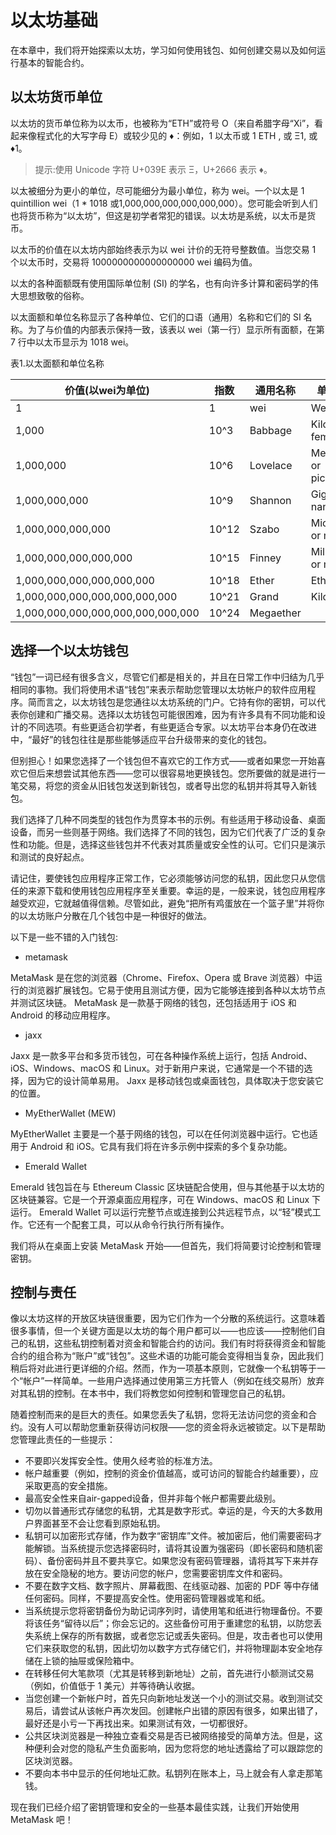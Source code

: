 # 以太坊基础


在本章中，我们将开始探索以太坊，学习如何使用钱包、如何创建交易以及如何运行基本的智能合约。


## 以太坊货币单位

以太坊的货币单位称为以太币，也被称为“ETH”或符号 О（来自希腊字母“Xi”，看起来像程式化的大写字母 E）或较少见的 ♦：例如，1 以太币或 1 ETH , 或 Ξ1, 或 ♦1。

> 提示:使用 Unicode 字符 U+039E 表示 Ξ，U+2666 表示 ♦。


以太被细分为更小的单位，尽可能细分为最小单位，称为 wei。一个以太是 1 quintillion wei（1 * 1018 或1,000,000,000,000,000,000）。您可能会听到人们也将货币称为“以太坊”，但这是初学者常犯的错误。以太坊是系统，以太币是货币。

以太币的价值在以太坊内部始终表示为以 wei 计价的无符号整数值。当您交易 1 个以太币时，交易将 1000000000000000000 wei 编码为值。

以太的各种面额既有使用国际单位制 (SI) 的学名，也有向许多计算和密码学的伟大思想致敬的俗称。

以太面额和单位名称显示了各种单位、它们的口语（通用）名称和它们的 SI 名​​称。为了与价值的内部表示保持一致，该表以 wei（第一行）显示所有面额，在第 7 行中以太币显示为 1018 wei。

表1.以太面额和单位名称

|价值(以wei为单位)|指数|通用名称|单位名称|
|--|--|--|--|
|1|1|wei|Wei
|1,000|10^3|Babbage|Kilowei or femtoether|
|1,000,000|10^6|Lovelace|Megawei or picoether|
|1,000,000,000|10^9|Shannon|Gigawei or nanoether|
|1,000,000,000,000|10^12|Szabo|Microether or micro|
|1,000,000,000,000,000|10^15|Finney|Milliether or milli|
|1,000,000,000,000,000,000|10^18|Ether|Ether|
|1,000,000,000,000,000,000,000|10^21|Grand|Kiloether|
|1,000,000,000,000,000,000,000,000|10^24|Megaether|


## 选择一个以太坊钱包

“钱包”一词已经有很多含义，尽管它们都是相关的，并且在日常工作中归结为几乎相同的事物。我们将使用术语“钱包”来表示帮助您管理以太坊帐户的软件应用程序。简而言之，以太坊钱包是您通往以太坊系统的门户。它持有你的密钥，可以代表你创建和广播交易。选择以太坊钱包可能很困难，因为有许多具有不同功能和设计的不同选项。有些更适合初学者，有些更适合专家。以太坊平台本身仍在改进中，“最好”的钱包往往是那些能够适应平台升级带来的变化的钱包。

但别担心！如果您选择了一个钱包但不喜欢它的工作方式——或者如果您一开始喜欢它但后来想尝试其他东西——您可以很容易地更换钱包。您所要做的就是进行一笔交易，将您的资金从旧钱包发送到新钱包，或者导出您的私钥并将其导入新钱包。

我们选择了几种不同类型的钱包作为贯穿本书的示例。有些适用于移动设备、桌面设备，而另一些则基于网络。我们选择了不同的钱包，因为它们代表了广泛的复杂性和功能。但是，选择这些钱包并不代表对其质量或安全性的认可。它们只是演示和测试的良好起点。

请记住，要使钱包应用程序正常工作，它必须能够访问您的私钥，因此您只从您信任的来源下载和使用钱包应用程序至关重要。幸运的是，一般来说，钱包应用程序越受欢迎，它就越值得信赖。尽管如此，避免“把所有鸡蛋放在一个篮子里”并将你的以太坊账户分散在几个钱包中是一种很好的做法。

以下是一些不错的入门钱包:

+ metamask

MetaMask 是在您的浏览器（Chrome、Firefox、Opera 或 Brave 浏览器）中运行的浏览器扩展钱包。它易于使用且测试方便，因为它能够连接到各种以太坊节点并测试区块链。 MetaMask 是一款基于网络的钱包，还包括适用于 iOS 和 Android 的移动应用程序。

+ jaxx

Jaxx 是一款多平台和多货币钱包，可在各种操作系统上运行，包括 Android、iOS、Windows、macOS 和 Linux。对于新用户来说，它通常是一个不错的选择，因为它的设计简单易用。 Jaxx 是移动钱包或桌面钱包，具体取决于您安装它的位置。

+ MyEtherWallet (MEW)

MyEtherWallet 主要是一个基于网络的钱包，可以在任何浏览器中运行。它也适用于 Android 和 iOS。它具有我们将在许多示例中探索的多个复杂功能。

+ Emerald Wallet


Emerald 钱包旨在与 Ethereum Classic 区块链配合使用，但与其他基于以太坊的区块链兼容。它是一个开源桌面应用程序，可在 Windows、macOS 和 Linux 下运行。 Emerald Wallet 可以运行完整节点或连接到公共远程节点，以“轻”模式工作。它还有一个配套工具，可以从命令行执行所有操作。


我们将从在桌面上安装 MetaMask 开始——但首先，我们将简要讨论控制和管理密钥。


## 控制与责任

像以太坊这样的开放区块链很重要，因为它们作为一个分散的系统运行。这意味着很多事情，但一个关键方面是以太坊的每个用户都可以——也应该——控制他们自己的私钥，这些私钥控制着对资金和智能合约的访问。我们有时将获得资金和智能合约的组合称为“账户”或“钱包”。这些术语的功能可能会变得相当复杂，因此我们稍后将对此进行更详细的介绍。然而，作为一项基本原则，它就像一个私钥等于一个“帐户”一样简单。一些用户选择通过使用第三方托管人（例如在线交易所）放弃对其私钥的控制。在本书中，我们将教您如何控制和管理您自己的私钥。

随着控制而来的是巨大的责任。如果您丢失了私钥，您将无法访问您的资金和合约。没有人可以帮助您重新获得访问权限——您的资金将永远被锁定。以下是帮助您管理此责任的一些提示：

+ 不要即兴发挥安全性。使用久经考验的标准方法。
+ 帐户越重要（例如，控制的资金价值越高，或可访问的智能合约越重要），应采取更高的安全措施。
+ 最高安全性来自air-gapped设备，但并非每个帐户都需要此级别。
+ 切勿以普通形式存储您的私钥，尤其是数字形式。幸运的是，今天的大多数用户界面甚至不会让您看到原始私钥。
+ 私钥可以加密形式存储，作为数字“密钥库”文件。被加密后，他们需要密码才能解锁。当系统提示您选择密码时，请将其设置为强密码（即长密码和随机密码）、备份密码并且不要共享它。如果您没有密码管理器，请将其写下来并存放在安全隐秘的地方。要访问您的帐户，您需要密钥库文件和密码。
+ 不要在数字文档、数字照片、屏幕截图、在线驱动器、加密的 PDF 等中存储任何密码。同样，不要提高安全性。使用密码管理器或笔和纸。
+ 当系统提示您将密钥备份为助记词序列时，请使用笔和纸进行物理备份。不要将该任务“留待以后”；你会忘记的。这些备份可用于重建您的私钥，以防您丢失系统上保存的所有数据，或者您忘记或丢失密码。但是，攻击者也可以使用它们来获取您的私钥，因此切勿以数字方式存储它们，并将物理副本安全地存储在上锁的抽屉或保险箱中。
+ 在转移任何大笔款项（尤其是转移到新地址）之前，首先进行小额测试交易（例如，价值低于 1 美元）并等待确认收据。
+ 当您创建一个新帐户时，首先只向新地址发送一个小的测试交易。收到测试交易后，请尝试从该帐户再次发回。创建帐户出错的原因有很多，如果出错了，最好还是小亏一下再找出来。如果测试有效，一切都很好。
+ 公共区块浏览器是一种独立查看交易是否已被网络接受的简单方法。但是，这种便利会对您的隐私产生负面影响，因为您将您的地址透露给了可以跟踪您的区块浏览器。
+ 不要向本书中显示的任何地址汇款。私钥列在账本上，马上就会有人拿走那笔钱。

现在我们已经介绍了密钥管理和安全的一些基本最佳实践，让我们开始使用 MetaMask 吧！